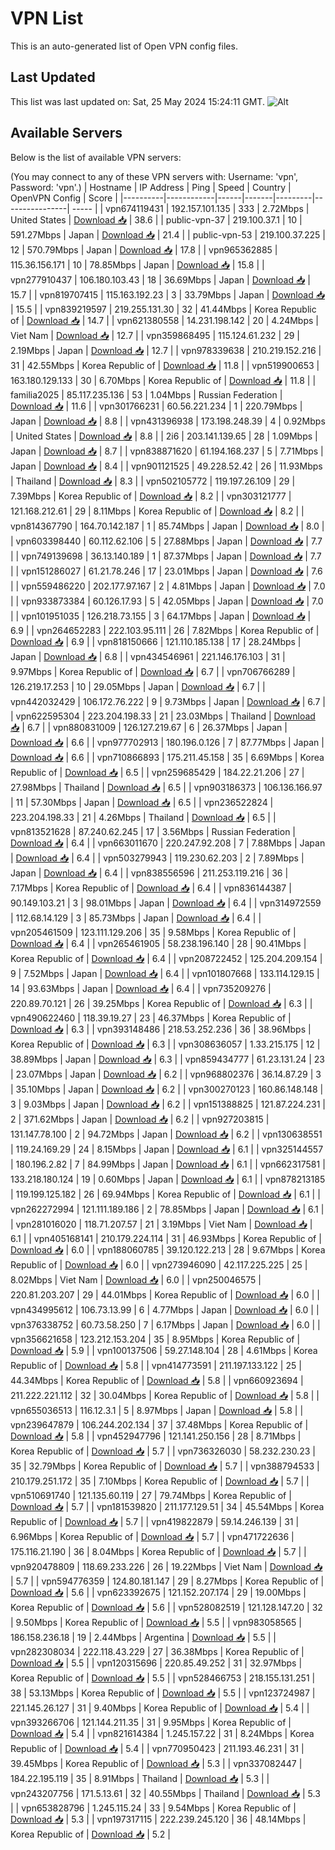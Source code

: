 # VPN List

This is an auto-generated list of Open VPN config files.

## Last Updated

This list was last updated on: Sat, 25 May 2024 15:24:11 GMT.
![Alt](https://repobeats.axiom.co/api/embed/186b98318ef1479477931607c1ad7d823f12451f.svg "Repobeats analytics image")

## Available Servers

Below is the list of available VPN servers:

(You may connect to any of these VPN servers with: Username: 'vpn', Password: 'vpn'.)
| Hostname | IP Address | Ping | Speed | Country | OpenVPN Config | Score |
|----------|------------|------|-------|---------|----------------| ----- |
| vpn674119431 | 192.157.101.135 | 333 | 2.72Mbps | United States | [Download 📥](./configs/server_0_US.ovpn) | 38.6 |
| public-vpn-37 | 219.100.37.1 | 10 | 591.27Mbps | Japan | [Download 📥](./configs/server_1_JP.ovpn) | 21.4 |
| public-vpn-53 | 219.100.37.225 | 12 | 570.79Mbps | Japan | [Download 📥](./configs/server_2_JP.ovpn) | 17.8 |
| vpn965362885 | 115.36.156.171 | 10 | 78.85Mbps | Japan | [Download 📥](./configs/server_3_JP.ovpn) | 15.8 |
| vpn277910437 | 106.180.103.43 | 18 | 36.69Mbps | Japan | [Download 📥](./configs/server_4_JP.ovpn) | 15.7 |
| vpn819707415 | 115.163.192.23 | 3 | 33.79Mbps | Japan | [Download 📥](./configs/server_5_JP.ovpn) | 15.5 |
| vpn839219597 | 219.255.131.30 | 32 | 41.44Mbps | Korea Republic of | [Download 📥](./configs/server_6_KR.ovpn) | 14.7 |
| vpn621380558 | 14.231.198.142 | 20 | 4.24Mbps | Viet Nam | [Download 📥](./configs/server_7_VN.ovpn) | 12.7 |
| vpn359868495 | 115.124.61.232 | 29 | 2.19Mbps | Japan | [Download 📥](./configs/server_8_JP.ovpn) | 12.7 |
| vpn978339638 | 210.219.152.216 | 31 | 42.55Mbps | Korea Republic of | [Download 📥](./configs/server_9_KR.ovpn) | 11.8 |
| vpn519900653 | 163.180.129.133 | 30 | 6.70Mbps | Korea Republic of | [Download 📥](./configs/server_10_KR.ovpn) | 11.8 |
| familia2025 | 85.117.235.136 | 53 | 1.04Mbps | Russian Federation | [Download 📥](./configs/server_11_RU.ovpn) | 11.6 |
| vpn301766231 | 60.56.221.234 | 1 | 220.79Mbps | Japan | [Download 📥](./configs/server_12_JP.ovpn) | 8.8 |
| vpn431396938 | 173.198.248.39 | 4 | 0.92Mbps | United States | [Download 📥](./configs/server_13_US.ovpn) | 8.8 |
| 2i6 | 203.141.139.65 | 28 | 1.09Mbps | Japan | [Download 📥](./configs/server_14_JP.ovpn) | 8.7 |
| vpn838871620 | 61.194.168.237 | 5 | 7.71Mbps | Japan | [Download 📥](./configs/server_15_JP.ovpn) | 8.4 |
| vpn901121525 | 49.228.52.42 | 26 | 11.93Mbps | Thailand | [Download 📥](./configs/server_16_TH.ovpn) | 8.3 |
| vpn502105772 | 119.197.26.109 | 29 | 7.39Mbps | Korea Republic of | [Download 📥](./configs/server_17_KR.ovpn) | 8.2 |
| vpn303121777 | 121.168.212.61 | 29 | 8.11Mbps | Korea Republic of | [Download 📥](./configs/server_18_KR.ovpn) | 8.2 |
| vpn814367790 | 164.70.142.187 | 1 | 85.74Mbps | Japan | [Download 📥](./configs/server_19_JP.ovpn) | 8.0 |
| vpn603398440 | 60.112.62.106 | 5 | 27.88Mbps | Japan | [Download 📥](./configs/server_20_JP.ovpn) | 7.7 |
| vpn749139698 | 36.13.140.189 | 1 | 87.37Mbps | Japan | [Download 📥](./configs/server_21_JP.ovpn) | 7.7 |
| vpn151286027 | 61.21.78.246 | 17 | 23.01Mbps | Japan | [Download 📥](./configs/server_22_JP.ovpn) | 7.6 |
| vpn559486220 | 202.177.97.167 | 2 | 4.81Mbps | Japan | [Download 📥](./configs/server_23_JP.ovpn) | 7.0 |
| vpn933873384 | 60.126.17.93 | 5 | 42.05Mbps | Japan | [Download 📥](./configs/server_24_JP.ovpn) | 7.0 |
| vpn101951035 | 126.218.73.155 | 3 | 64.17Mbps | Japan | [Download 📥](./configs/server_25_JP.ovpn) | 6.9 |
| vpn264652283 | 222.103.95.111 | 26 | 7.82Mbps | Korea Republic of | [Download 📥](./configs/server_26_KR.ovpn) | 6.9 |
| vpn818150666 | 121.110.185.138 | 17 | 28.24Mbps | Japan | [Download 📥](./configs/server_27_JP.ovpn) | 6.8 |
| vpn434546961 | 221.146.176.103 | 31 | 9.97Mbps | Korea Republic of | [Download 📥](./configs/server_28_KR.ovpn) | 6.7 |
| vpn706766289 | 126.219.17.253 | 10 | 29.05Mbps | Japan | [Download 📥](./configs/server_29_JP.ovpn) | 6.7 |
| vpn442032429 | 106.172.76.222 | 9 | 9.73Mbps | Japan | [Download 📥](./configs/server_30_JP.ovpn) | 6.7 |
| vpn622595304 | 223.204.198.33 | 21 | 23.03Mbps | Thailand | [Download 📥](./configs/server_31_TH.ovpn) | 6.7 |
| vpn880831009 | 126.127.219.67 | 6 | 26.37Mbps | Japan | [Download 📥](./configs/server_32_JP.ovpn) | 6.6 |
| vpn977702913 | 180.196.0.126 | 7 | 87.77Mbps | Japan | [Download 📥](./configs/server_33_JP.ovpn) | 6.6 |
| vpn710866893 | 175.211.45.158 | 35 | 6.69Mbps | Korea Republic of | [Download 📥](./configs/server_34_KR.ovpn) | 6.5 |
| vpn259685429 | 184.22.21.206 | 27 | 27.98Mbps | Thailand | [Download 📥](./configs/server_35_TH.ovpn) | 6.5 |
| vpn903186373 | 106.136.166.97 | 11 | 57.30Mbps | Japan | [Download 📥](./configs/server_36_JP.ovpn) | 6.5 |
| vpn236522824 | 223.204.198.33 | 21 | 4.26Mbps | Thailand | [Download 📥](./configs/server_37_TH.ovpn) | 6.5 |
| vpn813521628 | 87.240.62.245 | 17 | 3.56Mbps | Russian Federation | [Download 📥](./configs/server_38_RU.ovpn) | 6.4 |
| vpn663011670 | 220.247.92.208 | 7 | 7.88Mbps | Japan | [Download 📥](./configs/server_39_JP.ovpn) | 6.4 |
| vpn503279943 | 119.230.62.203 | 2 | 7.89Mbps | Japan | [Download 📥](./configs/server_40_JP.ovpn) | 6.4 |
| vpn838556596 | 211.253.119.216 | 36 | 7.17Mbps | Korea Republic of | [Download 📥](./configs/server_41_KR.ovpn) | 6.4 |
| vpn836144387 | 90.149.103.21 | 3 | 98.01Mbps | Japan | [Download 📥](./configs/server_42_JP.ovpn) | 6.4 |
| vpn314972559 | 112.68.14.129 | 3 | 85.73Mbps | Japan | [Download 📥](./configs/server_43_JP.ovpn) | 6.4 |
| vpn205461509 | 123.111.129.206 | 35 | 9.58Mbps | Korea Republic of | [Download 📥](./configs/server_44_KR.ovpn) | 6.4 |
| vpn265461905 | 58.238.196.140 | 28 | 90.41Mbps | Korea Republic of | [Download 📥](./configs/server_45_KR.ovpn) | 6.4 |
| vpn208722452 | 125.204.209.154 | 9 | 7.52Mbps | Japan | [Download 📥](./configs/server_46_JP.ovpn) | 6.4 |
| vpn101807668 | 133.114.129.15 | 14 | 93.63Mbps | Japan | [Download 📥](./configs/server_47_JP.ovpn) | 6.4 |
| vpn735209276 | 220.89.70.121 | 26 | 39.25Mbps | Korea Republic of | [Download 📥](./configs/server_48_KR.ovpn) | 6.3 |
| vpn490622460 | 118.39.19.27 | 23 | 46.37Mbps | Korea Republic of | [Download 📥](./configs/server_49_KR.ovpn) | 6.3 |
| vpn393148486 | 218.53.252.236 | 36 | 38.96Mbps | Korea Republic of | [Download 📥](./configs/server_50_KR.ovpn) | 6.3 |
| vpn308636057 | 1.33.215.175 | 12 | 38.89Mbps | Japan | [Download 📥](./configs/server_51_JP.ovpn) | 6.3 |
| vpn859434777 | 61.23.131.24 | 23 | 23.07Mbps | Japan | [Download 📥](./configs/server_52_JP.ovpn) | 6.2 |
| vpn968802376 | 36.14.87.29 | 3 | 35.10Mbps | Japan | [Download 📥](./configs/server_53_JP.ovpn) | 6.2 |
| vpn300270123 | 160.86.148.148 | 3 | 9.03Mbps | Japan | [Download 📥](./configs/server_54_JP.ovpn) | 6.2 |
| vpn151388825 | 121.87.224.231 | 2 | 371.62Mbps | Japan | [Download 📥](./configs/server_55_JP.ovpn) | 6.2 |
| vpn927203815 | 131.147.78.100 | 2 | 94.72Mbps | Japan | [Download 📥](./configs/server_56_JP.ovpn) | 6.2 |
| vpn130638551 | 119.24.169.29 | 24 | 8.15Mbps | Japan | [Download 📥](./configs/server_57_JP.ovpn) | 6.1 |
| vpn325144557 | 180.196.2.82 | 7 | 84.99Mbps | Japan | [Download 📥](./configs/server_58_JP.ovpn) | 6.1 |
| vpn662317581 | 133.218.180.124 | 19 | 0.60Mbps | Japan | [Download 📥](./configs/server_59_JP.ovpn) | 6.1 |
| vpn878213185 | 119.199.125.182 | 26 | 69.94Mbps | Korea Republic of | [Download 📥](./configs/server_60_KR.ovpn) | 6.1 |
| vpn262272994 | 121.111.189.186 | 2 | 78.85Mbps | Japan | [Download 📥](./configs/server_61_JP.ovpn) | 6.1 |
| vpn281016020 | 118.71.207.57 | 21 | 3.19Mbps | Viet Nam | [Download 📥](./configs/server_62_VN.ovpn) | 6.1 |
| vpn405168141 | 210.179.224.114 | 31 | 46.93Mbps | Korea Republic of | [Download 📥](./configs/server_63_KR.ovpn) | 6.0 |
| vpn188060785 | 39.120.122.213 | 28 | 9.67Mbps | Korea Republic of | [Download 📥](./configs/server_64_KR.ovpn) | 6.0 |
| vpn273946090 | 42.117.225.225 | 25 | 8.02Mbps | Viet Nam | [Download 📥](./configs/server_65_VN.ovpn) | 6.0 |
| vpn250046575 | 220.81.203.207 | 29 | 44.01Mbps | Korea Republic of | [Download 📥](./configs/server_66_KR.ovpn) | 6.0 |
| vpn434995612 | 106.73.13.99 | 6 | 4.77Mbps | Japan | [Download 📥](./configs/server_67_JP.ovpn) | 6.0 |
| vpn376338752 | 60.73.58.250 | 7 | 6.17Mbps | Japan | [Download 📥](./configs/server_68_JP.ovpn) | 6.0 |
| vpn356621658 | 123.212.153.204 | 35 | 8.95Mbps | Korea Republic of | [Download 📥](./configs/server_69_KR.ovpn) | 5.9 |
| vpn100137506 | 59.27.148.104 | 28 | 4.61Mbps | Korea Republic of | [Download 📥](./configs/server_70_KR.ovpn) | 5.8 |
| vpn414773591 | 211.197.133.122 | 25 | 44.34Mbps | Korea Republic of | [Download 📥](./configs/server_71_KR.ovpn) | 5.8 |
| vpn660923694 | 211.222.221.112 | 32 | 30.04Mbps | Korea Republic of | [Download 📥](./configs/server_72_KR.ovpn) | 5.8 |
| vpn655036513 | 116.12.3.1 | 5 | 8.97Mbps | Japan | [Download 📥](./configs/server_73_JP.ovpn) | 5.8 |
| vpn239647879 | 106.244.202.134 | 37 | 37.48Mbps | Korea Republic of | [Download 📥](./configs/server_74_KR.ovpn) | 5.8 |
| vpn452947796 | 121.141.250.156 | 28 | 8.71Mbps | Korea Republic of | [Download 📥](./configs/server_75_KR.ovpn) | 5.7 |
| vpn736326030 | 58.232.230.23 | 35 | 32.79Mbps | Korea Republic of | [Download 📥](./configs/server_76_KR.ovpn) | 5.7 |
| vpn388794533 | 210.179.251.172 | 35 | 7.10Mbps | Korea Republic of | [Download 📥](./configs/server_77_KR.ovpn) | 5.7 |
| vpn510691740 | 121.135.60.119 | 27 | 79.74Mbps | Korea Republic of | [Download 📥](./configs/server_78_KR.ovpn) | 5.7 |
| vpn181539820 | 211.177.129.51 | 34 | 45.54Mbps | Korea Republic of | [Download 📥](./configs/server_79_KR.ovpn) | 5.7 |
| vpn419822879 | 59.14.246.139 | 31 | 6.96Mbps | Korea Republic of | [Download 📥](./configs/server_80_KR.ovpn) | 5.7 |
| vpn471722636 | 175.116.21.190 | 36 | 8.04Mbps | Korea Republic of | [Download 📥](./configs/server_81_KR.ovpn) | 5.7 |
| vpn920478809 | 118.69.233.226 | 26 | 19.22Mbps | Viet Nam | [Download 📥](./configs/server_82_VN.ovpn) | 5.7 |
| vpn594776359 | 124.80.181.147 | 29 | 8.27Mbps | Korea Republic of | [Download 📥](./configs/server_83_KR.ovpn) | 5.6 |
| vpn623392675 | 121.152.207.174 | 29 | 19.00Mbps | Korea Republic of | [Download 📥](./configs/server_84_KR.ovpn) | 5.6 |
| vpn528082519 | 121.128.147.20 | 32 | 9.50Mbps | Korea Republic of | [Download 📥](./configs/server_85_KR.ovpn) | 5.5 |
| vpn983058565 | 186.158.236.18 | 19 | 2.44Mbps | Argentina | [Download 📥](./configs/server_86_AR.ovpn) | 5.5 |
| vpn282308034 | 222.118.43.229 | 27 | 36.38Mbps | Korea Republic of | [Download 📥](./configs/server_87_KR.ovpn) | 5.5 |
| vpn120315696 | 220.85.49.252 | 31 | 32.97Mbps | Korea Republic of | [Download 📥](./configs/server_88_KR.ovpn) | 5.5 |
| vpn528466753 | 218.155.131.251 | 38 | 53.13Mbps | Korea Republic of | [Download 📥](./configs/server_89_KR.ovpn) | 5.5 |
| vpn123724987 | 221.145.26.127 | 31 | 9.40Mbps | Korea Republic of | [Download 📥](./configs/server_90_KR.ovpn) | 5.4 |
| vpn393266706 | 121.144.211.35 | 31 | 9.95Mbps | Korea Republic of | [Download 📥](./configs/server_91_KR.ovpn) | 5.4 |
| vpn821614384 | 1.245.157.22 | 31 | 8.24Mbps | Korea Republic of | [Download 📥](./configs/server_92_KR.ovpn) | 5.4 |
| vpn770950423 | 211.193.46.231 | 31 | 39.45Mbps | Korea Republic of | [Download 📥](./configs/server_93_KR.ovpn) | 5.3 |
| vpn337082447 | 184.22.195.119 | 35 | 8.91Mbps | Thailand | [Download 📥](./configs/server_94_TH.ovpn) | 5.3 |
| vpn243207756 | 171.5.13.61 | 32 | 40.55Mbps | Thailand | [Download 📥](./configs/server_95_TH.ovpn) | 5.3 |
| vpn653828796 | 1.245.115.24 | 33 | 9.54Mbps | Korea Republic of | [Download 📥](./configs/server_96_KR.ovpn) | 5.3 |
| vpn197317115 | 222.239.245.120 | 36 | 48.14Mbps | Korea Republic of | [Download 📥](./configs/server_97_KR.ovpn) | 5.2 |

